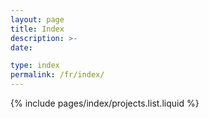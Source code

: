 ```yaml
---
layout: page
title: Index
description: >-
date:

type: index
permalink: /fr/index/
---
```

{% include pages/index/projects.list.liquid %}
